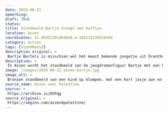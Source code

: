 ```yaml
---
date: 2024-06-21
opmerking: 
draft: TRUE
status: 
title: Standbeeld Bartje draagt een kuffiya
location: Assen
coordinates: 52.99351501464844,6.565232276916504
category: acties
tags: [standbeeld]
description_original: > 
 Bartje Bartels is misschien wel het meest bekende jongetje uit Drenthe. Hij is de hoofdfiguur uit de jeugdroman Bartje. Bartje staat bekend om zijn rebellerende karakter. Wanneer zijn moeder bruine bonen opschept en zijn vader oproept tot gebed, zegt Bartje altijd zijn beroemd geworden uitroep: Ik bid niet voor bruine bonen. Het opgroeien in een arm gezin weerhoudt Bartje er niet van om zijn jeugd ten volle te leven. Met trots draagt Bartje de Palestijnse kufiya uit solidariteit met zijn leeftijdsgenoten in Gaza en de rest van Palestina. Hij bidt wel voor Palestijnse kinderen en hoopt voor hen, ondanks alle ellende, op een mooie jeugd 🇵🇸✌🏾
description: > 
 In Assen wordt het standbeeld van de jeugdromanfiguur Bartje met een kuffiya uitgedost, uit solidariteit met leeftijdsgenoten in Palestina.
image: /images/2024-06-21-assen-bartje.jpg
image_alt: > 
 Bronzen standbeeld van een kind op klompen, met een kort jasje aan en de handen in de zakken. De figuur heeft kort haar en kijkt recht vooruit. Over diens mond, neus en nek draagt het kind een wit-zwarte, stoffen kuffiya. Het beeld staat op een kleine verhoging in een plantsoen met voornamelijk aarde en enkele groen planten. Het beeld staat vlak voor een gebouw met rode bakstenen, en ramen met witte houten kozijnen en donkere luifels.
source_name: Assen voor Palestina
source: > 
 https://archive.is/8SPqg
source_original: > 
 https://imginn.com/assen4palestine/
---
```

